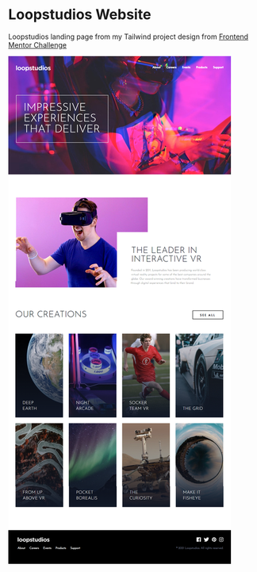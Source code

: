 # Loopstudios Website

Loopstudios landing page from my Tailwind project design from [Frontend Mentor Challenge](https://www.frontendmentor.io/challenges/loopstudios-landing-page-N88J5Onjw)

![Alt text](images/loopstudios.png)
